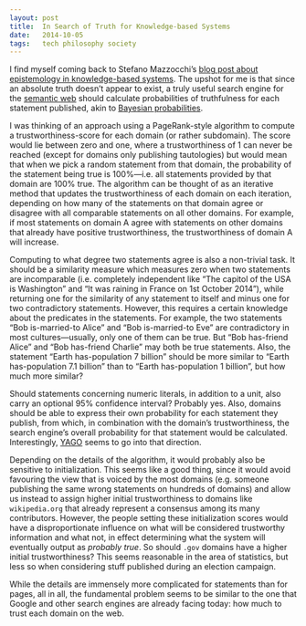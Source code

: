 ```yaml
---
layout: post
title:  In Search of Truth for Knowledge-based Systems
date:   2014-10-05
tags:   tech philosophy society
---
```


I find myself coming back to Stefano Mazzocchi’s [blog post about epistemology in knowledge-based systems](http://www.betaversion.org/~stefano/linotype/news/431/). The upshot for me is that since an absolute truth doesn’t appear to exist, a truly useful search engine for the [semantic web](https://en.wikipedia.org/wiki/Semantic_Web) should calculate probabilities of truthfulness for each statement published, akin to [Bayesian probabilities](https://en.wikipedia.org/wiki/Bayesian_probability).

I was thinking of an approach using a PageRank-style algorithm to compute a trustworthiness-score for each domain (or rather subdomain). The score would lie between zero and one, where a trustworthiness of 1 can never be reached (except for domains only publishing tautologies) but would mean that when we pick a random statement from that domain, the probability of the statement being true is 100%—i.e. all statements provided by that domain are 100% true. The algorithm can be thought of as an iterative method that updates the trustworthiness of each domain on each iteration, depending on how many of the statements on that domain agree or disagree with all comparable statements on all other domains. For example, if most statements on domain A agree with statements on other domains that already have positive trustworthiness, the trustworthiness of domain A will increase.

Computing to what degree two statements agree is also a non-trivial task. It should be a similarity measure which measures zero when two statements are incomparable (i.e. completely independent like “The capitol of the USA is Washington” and “It was raining in France on 1st October 2014”), while returning one for the similarity of any statement to itself and minus one for two contradictory statements. However, this requires a certain knowledge about the predicates in the statements. For example, the two statements “Bob is-married-to Alice” and “Bob is-married-to Eve” are contradictory in most cultures—usually, only one of them can be true. But “Bob has-friend Alice” and “Bob has-friend Charlie” may both be true statements. Also, the statement “Earth has-population 7 billion” should be more similar to “Earth has-population 7.1 billion” than to “Earth has-population 1 billion”, but how much more similar? 

Should statements concerning numeric literals, in addition to a unit, also carry an optional 95% confidence interval? Probably yes. Also, domains should be able to express their own probability for each statement they publish, from which, in combination with the domain’s trustworthiness, the search engine’s overall probability for that statement would be calculated. Interestingly, [YAGO](https://www.mpi-inf.mpg.de/departments/databases-and-information-systems/research/yago-naga/yago/faq/) seems to go into that direction.

Depending on the details of the algorithm, it would probably also be sensitive to initialization. This seems like a good thing, since it would avoid favouring the view that is voiced by the most domains (e.g. someone publishing the same wrong statements on hundreds of domains) and allow us instead to assign higher initial trustworthiness to domains like `wikipedia.org` that already represent a consensus among its many contributors. However, the people setting these initialization scores would have a disproportionate influence on what will be considered trustworthy information and what not, in effect determining what the system will eventually output as _probably true_. So should `.gov` domains have a higher initial trustworthiness? This seems reasonable in the area of statistics, but less so when considering stuff published during an election campaign.

While the details are immensely more complicated for statements than for pages, all in all, the fundamental problem seems to be similar to the one that Google and other search engines are already facing today: how much to trust each domain on the web.
